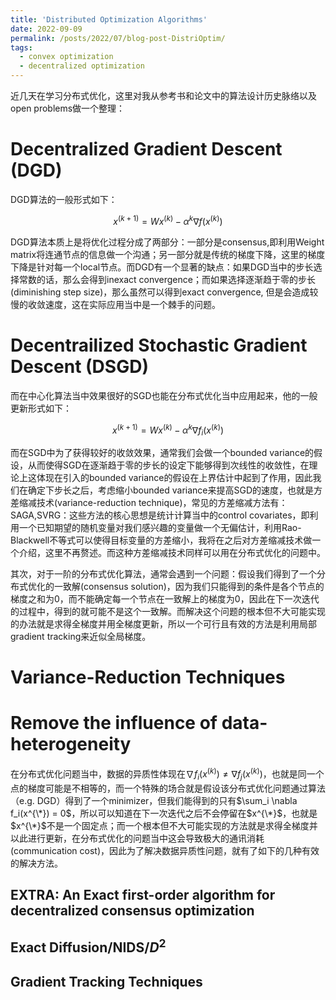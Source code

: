 ```yaml
---
title: 'Distributed Optimization Algorithms'
date: 2022-09-09
permalink: /posts/2022/07/blog-post-DistriOptim/
tags:
  - convex optimization
  - decentralized optimization
---
```


近几天在学习分布式优化，这里对我从参考书和论文中的算法设计历史脉络以及open problems做一个整理：

# Decentralized Gradient Descent (DGD)

DGD算法的一般形式如下：

$$x^{(k+1)} = W x^{(k)} - \alpha^k \nabla f(x^{(k)})$$

DGD算法本质上是将优化过程分成了两部分：一部分是consensus,即利用Weight matrix将连通节点的信息做一个沟通；另一部分就是传统的梯度下降，这里的梯度下降是针对每一个local节点。而DGD有一个显著的缺点：如果DGD当中的步长选择常数的话，那么会得到inexact convergence；而如果选择逐渐趋于零的步长(diminishing step size)，那么虽然可以得到exact convergence, 但是会造成较慢的收敛速度，这在实际应用当中是一个棘手的问题。

# Decentrailized Stochastic Gradient Descent (DSGD)

而在中心化算法当中效果很好的SGD也能在分布式优化当中应用起来，他的一般更新形式如下：

$$x^{(k+1)} = W x^{(k)} - \alpha^k \nabla f_i(x^{(k)})$$

而在SGD中为了获得较好的收敛效果，通常我们会做一个bounded variance的假设，从而使得SGD在逐渐趋于零的步长的设定下能够得到次线性的收敛性，在理论上这体现在引入的bounded variance的假设在上界估计中起到了作用，因此我们在确定下步长之后，考虑缩小bounded variance来提高SGD的速度，也就是方差缩减技术(variance-reduction technique)，常见的方差缩减方法有：SAGA,SVRG：这些方法的核心思想是统计计算当中的control covariates，即利用一个已知期望的随机变量对我们感兴趣的变量做一个无偏估计，利用Rao-Blackwell不等式可以使得目标变量的方差缩小，我将在之后对方差缩减技术做一个介绍，这里不再赘述。而这种方差缩减技术同样可以用在分布式优化的问题中。

其次，对于一阶的分布式优化算法，通常会遇到一个问题：假设我们得到了一个分布式优化的一致解(consensus solution)，因为我们只能得到的条件是各个节点的梯度之和为0，而不能确定每一个节点在一致解上的梯度为0，因此在下一次迭代的过程中，得到的就可能不是这个一致解。而解决这个问题的根本但不大可能实现的办法就是求得全梯度并用全梯度更新，所以一个可行且有效的方法是利用局部gradient tracking来近似全局梯度。

# Variance-Reduction Techniques

# Remove the influence of data-heterogeneity

在分布式优化问题当中，数据的异质性体现在$\nabla f_i(x^{(k)}) \neq \nabla f_j(x^{(k)})$，也就是同一个点的梯度可能是不相等的，而一个特殊的场合就是假设该分布式优化问题通过算法（e.g. DGD）得到了一个minimizer，但我们能得到的只有$\sum_i \nabla f_i(x^{\*}) = 0$，所以可以知道在下一次迭代之后不会停留在$x^{\*}$，也就是$x^{\*}$不是一个固定点；而一个根本但不大可能实现的方法就是求得全梯度并以此进行更新，在分布式优化的问题当中这会导致极大的通讯消耗(communication cost)，因此为了解决数据异质性问题，就有了如下的几种有效的解决方法。

## EXTRA: An Exact first-order algorithm for decentralized consensus optimization

## Exact Diffusion/NIDS/$D^2$

## Gradient Tracking Techniques



